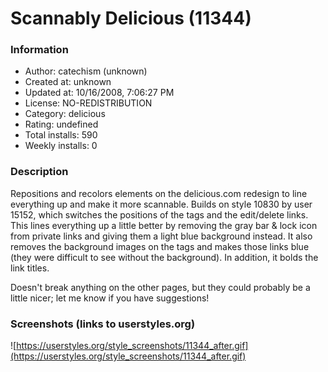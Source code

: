 # Scannably Delicious (11344)

### Information
- Author: catechism (unknown)
- Created at: unknown
- Updated at: 10/16/2008, 7:06:27 PM
- License: NO-REDISTRIBUTION
- Category: delicious
- Rating: undefined
- Total installs: 590
- Weekly installs: 0


### Description
Repositions and recolors elements on the delicious.com redesign to line everything up and make it more scannable. Builds on style 10830 by user 15152, which switches the positions of the tags and the edit/delete links. This lines everything up a little better by removing the gray bar & lock icon from private links and giving them a light blue background instead. It also removes the background images on the tags and makes those links blue (they were difficult to see without the background). In addition, it bolds the link titles.

Doesn't break anything on the other pages, but they could probably be a little nicer; let me know if you have suggestions!


### Screenshots (links to userstyles.org)
![https://userstyles.org/style_screenshots/11344_after.gif](https://userstyles.org/style_screenshots/11344_after.gif)


